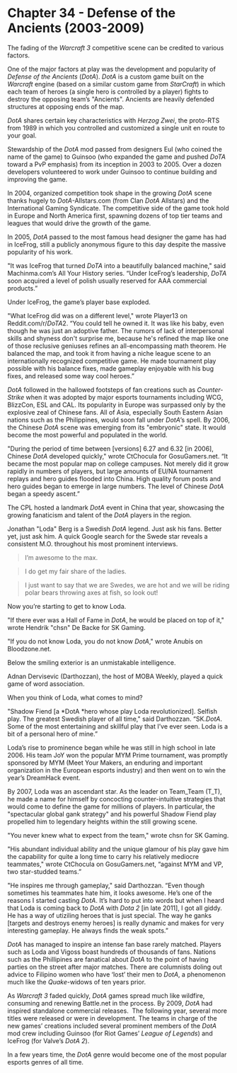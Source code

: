 # Chapter 34 - Defense of the Ancients (2003-2009)

The fading of the *Warcraft 3* competitive scene can be credited to various factors.

One of the major factors at play was the development and popularity of *Defense of the Ancients* (*DotA*). *DotA* is a custom game built on the *Warcraft* engine (based on a similar custom game from *StarCraft*) in which each team of heroes (a single hero is controlled by a player) fights to destroy the opposing team’s "Ancients". Ancients are heavily defended structures at opposing ends of the map. 

*DotA* shares certain key characteristics with *Herzog Zwei*, the proto-RTS from 1989 in which you controlled and customized a single unit en route to your goal.

Stewardship of the *DotA* mod passed from designers Eul (who coined the name of the game) to Guinsoo (who expanded the game and pushed *DoTA* toward a PvP emphasis) from its inception in 2003 to 2005. Over a dozen developers volunteered to work under Guinsoo to continue building and improving the game.

In 2004, organized competition took shape in the growing *DotA* scene thanks hugely to *DotA*-Allstars.com (from Clan *DotA* Allstars) and the International Gaming Syndicate. The competitive side of the game took hold in Europe and North America first, spawning dozens of top tier teams and leagues that would drive the growth of the game. 

In 2005, *DotA* passed to the most famous head designer the game has had in IceFrog, still a publicly anonymous figure to this day despite the massive popularity of his work.

"It was IceFrog that turned *DoTA* into a beautifully balanced machine," said Machinma.com’s All Your History series. “Under IceFrog’s leadership, *DoTA* soon acquired a level of polish usually reserved for AAA commercial products.”

Under IceFrog, the game’s player base exploded.

"What IceFrog did was on a different level," wrote Player13 on Reddit.com/r/*DoTA*2. “You could tell he owned it. It was like his baby, even though he was just an adoptive father. The rumors of lack of interpersonal skills and shyness don't surprise me, because he's refined the map like one of those reclusive geniuses refines an all-encompassing math theorem. He balanced the map, and took it from having a niche league scene to an internationally recognized competitive game. He made tournament play possible with his balance fixes, made gameplay enjoyable with his bug fixes, and released some way cool heroes.”

*DotA* followed in the hallowed footsteps of fan creations such as *Counter-Strike* when it was adopted by major esports tournaments including WCG, BlizzCon, ESL and CAL. Its popularity in Europe was surpassed only by the explosive zeal of Chinese fans. All of Asia, especially South Eastern Asian nations such as the Philippines, would soon fall under *DotA*’s spell. By 2006, the Chinese *DotA* scene was emerging from its "embryonic" state. It would become the most powerful and populated in the world. 

"During the period of time between [versions] 6.27 and 6.32 [in 2006], Chinese *DotA* developed quickly," wrote CtChocula for GosuGamers.net. “It became the most popular map on college campuses. Not merely did it grow rapidly in numbers of players, but large amounts of EU/NA tournament replays and hero guides flooded into China. High quality forum posts and hero guides began to emerge in large numbers. The level of Chinese *DotA* began a speedy ascent.”

The CPL hosted a landmark *DotA* event in China that year, showcasing the growing fanaticism and talent of the *DotA* players in the region.

Jonathan "Loda" Berg is a Swedish *DotA* legend. Just ask his fans. Better yet, just ask him. A quick Google search for the Swede star reveals a consistent M.O. throughout his most prominent interviews.

>I’m awesome to the max.

>I do get my fair share of the ladies.

>I just want to say that we are Swedes, we are hot and we will be riding polar bears throwing axes at fish, so look out!

Now you’re starting to get to know Loda.

"If there ever was a Hall of Fame in *DotA*, he would be placed on top of it," wrote Hendrik "chsn" De Backe for SK Gaming.

"If you do not know Loda, you do not know *DotA*," wrote Anubis on Bloodzone.net.

Below the smiling exterior is an unmistakable intelligence.

Adnan Dervisevic (Darthozzan), the host of MOBA Weekly, played a quick game of word association.

When you think of Loda, what comes to mind?

"Shadow Fiend [a *DotA *hero whose play Loda revolutionized]. Selfish play. The greatest Swedish player of all time," said Darthozzan. “SK.*DotA*. Some of the most entertaining and skillful play that I’ve ever seen. Loda is a bit of a personal hero of mine.”

Loda’s rise to prominence began while he was still in high school in late 2006. His team JoY won the popular MYM Prime tournament, was promptly sponsored by MYM (Meet Your Makers, an enduring and important organization in the European esports industry) and then went on to win the year’s DreamHack event.

By 2007, Loda was an ascendant star. As the leader on Team_Team (T_T), he made a name for himself by concocting counter-intuitive strategies that would come to define the game for millions of players. In particular, the "spectacular global gank strategy" and his powerful Shadow Fiend play propelled him to legendary heights within the still growing scene.

"You never knew what to expect from the team," wrote chsn for SK Gaming.

"His abundant individual ability and the unique glamour of his play gave him the capability for quite a long time to carry his relatively mediocre teammates," wrote CtChocula on GosuGamers.net, “against MYM and VP, two star-studded teams.”

"He inspires me through gameplay," said Darthozzan. “Even though sometimes his teammates hate him, it looks awesome. He’s one of the reasons I started casting *DotA*. It’s hard to put into words but when I heard that Loda is coming back to *DotA* with *Dota 2* [in late 2011], I got all giddy. He has a way of utiziling heroes that is just special. The way he ganks [targets and destroys enemy heroes] is really dynamic and makes for very interesting gameplay. He always finds the weak spots.”

*DotA* has managed to inspire an intense fan base rarely matched. Players such as Loda and Vigoss boast hundreds of thousands of fans. Nations such as the Phillipines are fanatical about *DotA* to the point of having parties on the street after major matches. There are columnists doling out advice to Filipino women who have ‘lost’ their men to *DotA*, a phenomenon much like the *Quake*-widows of ten years prior.

As *Warcraft 3* faded quickly, *DotA* games spread much like wildfire, consuming and renewing Battle.net in the process. By 2009, *DotA* had inspired standalone commercial releases.  The following year, several more titles were released or were in development. The teams in charge of the new games’ creations included several prominent members of the *DotA* mod crew including Guinsoo (for Riot Games’ *League of Legends*) and IceFrog (for Valve’s *DotA 2*).

In a few years time, the *DotA* genre would become one of the most popular esports genres of all time. 
